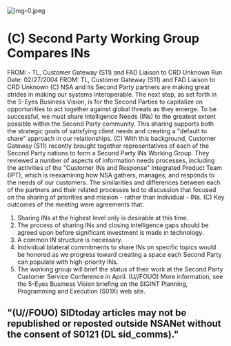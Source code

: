 ![img-0.jpeg](img-0.jpeg)

# (C) Second Party Working Group Compares INs 

FROM: $\square$ TL, Customer Gateway (S11) and FAD Liaison to CRD Unknown
Run Date: 02/27/2004
FROM: TL, Customer Gateway (S11) and FAD Liaison to CRD Unknown
(C) NSA and its Second Party partners are making great strides in making our systems interoperable. The next step, as set forth in the 5-Eyes Business Vision, is for the Second Parties to capitalize on opportunities to act together against global threats as they emerge. To be successful, we must share Intelligence Needs (INs) to the greatest extent possible within the Second Party community. This sharing supports both the strategic goals of satisfying client needs and creating a "default to share" approach in our relationships.
(C) With this background, Customer Gateway (S11) recently brought together representatives of each of the Second Party nations to form a Second Party INs Working Group. They reviewed a number of aspects of information needs processes, including the activities of the "Customer INs and Response" Integrated Product Team (IPT), which is reexamining how NSA gathers, manages, and responds to the needs of our customers. The similarities and differences between each of the partners and their related processes led to discussion that focused on the sharing of priorities and mission - rather than individual - INs.
(C) Key outcomes of the meeting were agreements that:

1. Sharing INs at the highest level only is desirable at this time.
2. The process of sharing INs and closing intelligence gaps should be agreed upon before significant investment is made in technology.
3. A common IN structure is necessary.
4. Individual bilateral commitments to share INs on specific topics would be honored as we progress toward creating a space each Second Party can populate with high-priority INs.
5. The working group will brief the status of their work at the Second Party Customer Service Conference in April.
(U//FOUO) More information, see the 5-Eyes Business Vision briefing on the SIGINT Planning, Programming and Execution (S01X) web site.

## "(U//FOUO) SIDtoday articles may not be republished or reposted outside NSANet without the consent of S0121 (DL sid_comms)."
